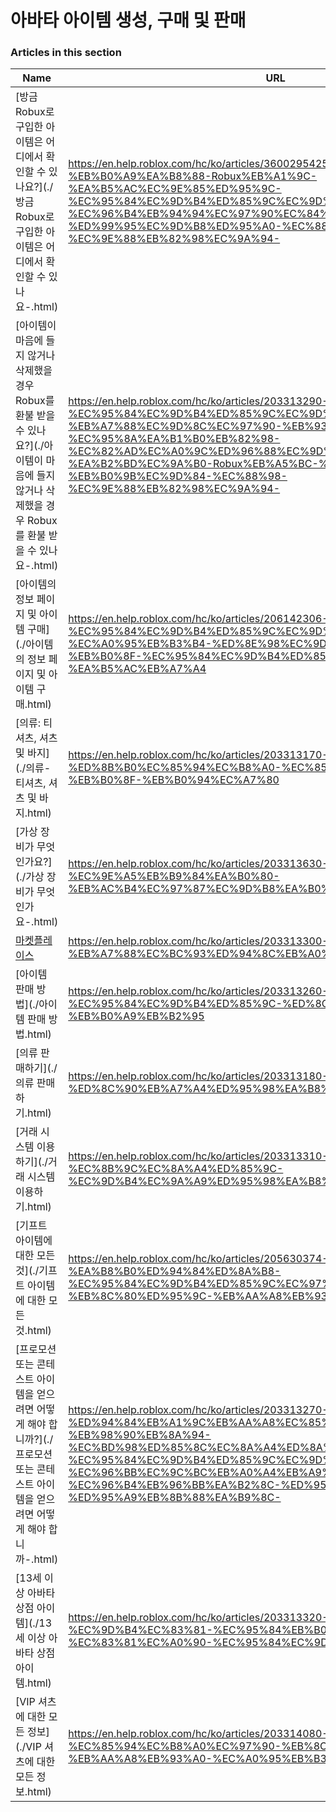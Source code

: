 # 아바타 아이템 생성, 구매 및 판매  
### Articles in this section
Name|URL
-|-
[방금 Robux로 구입한 아이템은 어디에서 확인할 수 있나요?](./방금 Robux로 구입한 아이템은 어디에서 확인할 수 있나요-.html) |https://en.help.roblox.com/hc/ko/articles/360029542532-%EB%B0%A9%EA%B8%88-Robux%EB%A1%9C-%EA%B5%AC%EC%9E%85%ED%95%9C-%EC%95%84%EC%9D%B4%ED%85%9C%EC%9D%80-%EC%96%B4%EB%94%94%EC%97%90%EC%84%9C-%ED%99%95%EC%9D%B8%ED%95%A0-%EC%88%98-%EC%9E%88%EB%82%98%EC%9A%94-
[아이템이 마음에 들지 않거나 삭제했을 경우 Robux를 환불 받을 수 있나요?](./아이템이 마음에 들지 않거나 삭제했을 경우 Robux를 환불 받을 수 있나요-.html) |https://en.help.roblox.com/hc/ko/articles/203313290-%EC%95%84%EC%9D%B4%ED%85%9C%EC%9D%B4-%EB%A7%88%EC%9D%8C%EC%97%90-%EB%93%A4%EC%A7%80-%EC%95%8A%EA%B1%B0%EB%82%98-%EC%82%AD%EC%A0%9C%ED%96%88%EC%9D%84-%EA%B2%BD%EC%9A%B0-Robux%EB%A5%BC-%ED%99%98%EB%B6%88-%EB%B0%9B%EC%9D%84-%EC%88%98-%EC%9E%88%EB%82%98%EC%9A%94-
[아이템의 정보 페이지 및 아이템 구매](./아이템의 정보 페이지 및 아이템 구매.html) |https://en.help.roblox.com/hc/ko/articles/206142306-%EC%95%84%EC%9D%B4%ED%85%9C%EC%9D%98-%EC%A0%95%EB%B3%B4-%ED%8E%98%EC%9D%B4%EC%A7%80-%EB%B0%8F-%EC%95%84%EC%9D%B4%ED%85%9C-%EA%B5%AC%EB%A7%A4
[의류: 티셔츠, 셔츠 및 바지](./의류- 티셔츠, 셔츠 및 바지.html) |https://en.help.roblox.com/hc/ko/articles/203313170-%EC%9D%98%EB%A5%98-%ED%8B%B0%EC%85%94%EC%B8%A0-%EC%85%94%EC%B8%A0-%EB%B0%8F-%EB%B0%94%EC%A7%80
[가상 장비가 무엇인가요?](./가상 장비가 무엇인가요-.html) |https://en.help.roblox.com/hc/ko/articles/203313630-%EA%B0%80%EC%83%81-%EC%9E%A5%EB%B9%84%EA%B0%80-%EB%AC%B4%EC%97%87%EC%9D%B8%EA%B0%80%EC%9A%94-
[마켓플레이스](./마켓플레이스.html) |https://en.help.roblox.com/hc/ko/articles/203313300-%EB%A7%88%EC%BC%93%ED%94%8C%EB%A0%88%EC%9D%B4%EC%8A%A4
[아이템 판매 방법](./아이템 판매 방법.html) |https://en.help.roblox.com/hc/ko/articles/203313260-%EC%95%84%EC%9D%B4%ED%85%9C-%ED%8C%90%EB%A7%A4-%EB%B0%A9%EB%B2%95
[의류 판매하기](./의류 판매하기.html) |https://en.help.roblox.com/hc/ko/articles/203313180-%EC%9D%98%EB%A5%98-%ED%8C%90%EB%A7%A4%ED%95%98%EA%B8%B0
[거래 시스템 이용하기](./거래 시스템 이용하기.html) |https://en.help.roblox.com/hc/ko/articles/203313310-%EA%B1%B0%EB%9E%98-%EC%8B%9C%EC%8A%A4%ED%85%9C-%EC%9D%B4%EC%9A%A9%ED%95%98%EA%B8%B0
[기프트 아이템에 대한 모든 것](./기프트 아이템에 대한 모든 것.html) |https://en.help.roblox.com/hc/ko/articles/205630374-%EA%B8%B0%ED%94%84%ED%8A%B8-%EC%95%84%EC%9D%B4%ED%85%9C%EC%97%90-%EB%8C%80%ED%95%9C-%EB%AA%A8%EB%93%A0-%EA%B2%83
[프로모션 또는 콘테스트 아이템을 얻으려면 어떻게 해야 합니까?](./프로모션 또는 콘테스트 아이템을 얻으려면 어떻게 해야 합니까-.html) |https://en.help.roblox.com/hc/ko/articles/203313270-%ED%94%84%EB%A1%9C%EB%AA%A8%EC%85%98-%EB%98%90%EB%8A%94-%EC%BD%98%ED%85%8C%EC%8A%A4%ED%8A%B8-%EC%95%84%EC%9D%B4%ED%85%9C%EC%9D%84-%EC%96%BB%EC%9C%BC%EB%A0%A4%EB%A9%B4-%EC%96%B4%EB%96%BB%EA%B2%8C-%ED%95%B4%EC%95%BC-%ED%95%A9%EB%8B%88%EA%B9%8C-
[13세 이상 아바타 상점 아이템](./13세 이상 아바타 상점 아이템.html) |https://en.help.roblox.com/hc/ko/articles/203313320-13%EC%84%B8-%EC%9D%B4%EC%83%81-%EC%95%84%EB%B0%94%ED%83%80-%EC%83%81%EC%A0%90-%EC%95%84%EC%9D%B4%ED%85%9C
[VIP 셔츠에 대한 모든 정보](./VIP 셔츠에 대한 모든 정보.html) |https://en.help.roblox.com/hc/ko/articles/203314080-VIP-%EC%85%94%EC%B8%A0%EC%97%90-%EB%8C%80%ED%95%9C-%EB%AA%A8%EB%93%A0-%EC%A0%95%EB%B3%B4